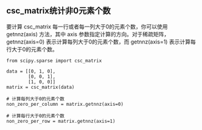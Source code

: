 ## csc_matrix统计非0元素个数
要计算 csc_matrix 每一行或者每一列大于0的元素个数，你可以使用 getnnz(axis) 方法，其中 axis 参数指定计算的方向。对于稀疏矩阵，getnnz(axis=0) 表示计算每列大于0的元素个数，而 getnnz(axis=1) 表示计算每行大于0的元素个数。
```
from scipy.sparse import csc_matrix

data = [[0, 1, 0],
        [0, 0, 1],
        [1, 0, 0]]
matrix = csc_matrix(data)

# 计算每列大于0的元素个数
non_zero_per_column = matrix.getnnz(axis=0)

# 计算每行大于0的元素个数
non_zero_per_row = matrix.getnnz(axis=1)
```
